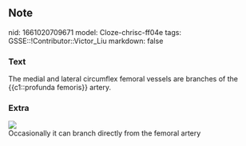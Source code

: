 ## Note
nid: 1661020709671
model: Cloze-chrisc-ff04e
tags: GSSE::!Contributor::Victor_Liu
markdown: false

### Text
The medial and lateral circumflex femoral vessels are branches of the {{c1::profunda femoris}} artery.

### Extra
<img src="TcIa6xJnpuVxh-2-3Y_rRA.jpg">
<div>
  Occasionally it can branch directly from the femoral artery
</div>
